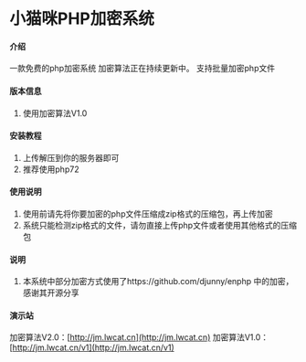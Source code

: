 # 小猫咪PHP加密系统

#### 介绍
  一款免费的php加密系统
  加密算法正在持续更新中。
  支持批量加密php文件

#### 版本信息

1.  使用加密算法V1.0


#### 安装教程

1.  上传解压到你的服务器即可
2.  推荐使用php72

#### 使用说明

1.  使用前请先将你要加密的php文件压缩成zip格式的压缩包，再上传加密
2.  系统只能检测zip格式的文件，请勿直接上传php文件或者使用其他格式的压缩包

#### 说明

1.  本系统中部分加密方式使用了https://github.com/djunny/enphp 中的加密，感谢其开源分享


#### 演示站

  加密算法V2.0：[http://jm.lwcat.cn](http://jm.lwcat.cn)
  加密算法V1.0：[http://jm.lwcat.cn/v1](http://jm.lwcat.cn/v1)
